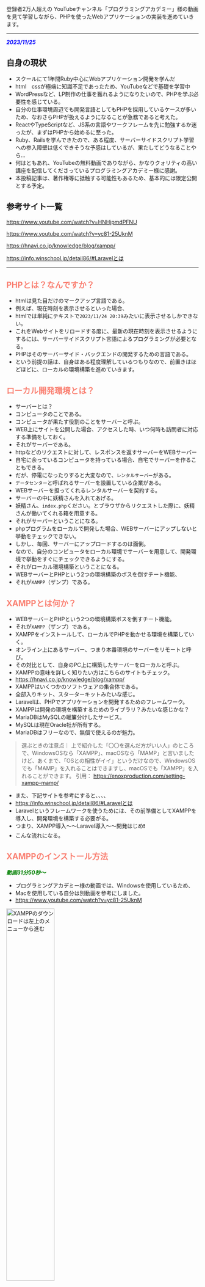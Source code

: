 登録者2万人超えの YouTubeチャンネル「プログラミングアカデミー」様の動画を見て学習しながら、PHPを使ったWebアプリケーションの実装を進めていきます。

<hr>

***<font color="blue">2023/11/25</font>***

## 自身の現状
- スクールにて1年間Ruby中心にWebアプリケーション開発を学んだ
- html　cssが極端に知識不足であったため、YouTubeなどで基礎を学習中
- WordPressなど、LP制作の仕事を獲れるようになりたいので、PHPを学ぶ必要性を感じている。
- 自分の仕事環境周辺でも開発言語としてもPHPを採用しているケースが多いため、なおさらPHPが扱えるようになることが急務であると考えた。
- ReactやTypeScriptなど、JS系の言語やワークフレームを先に勉強するか迷ったが、まずはPHPから始めるに至った。
- Ruby、Railsを学んできたので、ある程度、サーバーサイドスクリプト学習への参入障壁は低くできそうな予感はしているが、果たしてどうなることやら...
- 何はともあれ、YouTubeの無料動画でありながら、かなりクォリティの高い講座を配信してくださっているプログラミングアカデミー様に感謝。
- 本投稿記事は、著作権等に抵触する可能性もあるため、基本的には限定公開とする予定。



## 参考サイト一覧

https://www.youtube.com/watch?v=HNHjpmdPFNU

https://www.youtube.com/watch?v=yc81-25UknM

https://hnavi.co.jp/knowledge/blog/xampp/

https://info.winschool.jp/detail86/#Laravelとは



<hr>

## <font color="Salmon">PHPとは？なんですか？</font>

- htmlは見た目だけのマークアップ言語である。
- 例えば、現在時刻を表示させるといった場合、
- htmlでは単純にテキストで`2023/11/24 20:39`みたいに表示させるしかできない。
- これをWebサイトをリロードする度に、最新の現在時刻を表示させるようにするには、サーバーサイドスクリプト言語によるプログラミングが必要となる。
- PHPはそのサーバーサイド・バックエンドの開発するための言語である。
- という前提の話は、自身はある程度理解しているつもりなので、前置きはほどほどに、ローカルの環境構築を進めていきます。


## <font color="Salmon">ローカル開発環境とは？</font>

- サーバーとは？
- コンピュータのことである。
- コンピュータが果たす役割のことをサーバーと呼ぶ。
- WEB上にサイトを公開した場合、アクセスした時、いつ何時も訪問者に対応する準備をしておく。
- それがサーバーである。
- httpなどのリクエストに対して、レスポンスを返すサーバーをWEBサーバー
- 自宅に余っているコンピュータを持っている場合、自宅でサーバーを作ることもできる。
- だが、停電になったりすると大変なので、`レンタルサーバー`がある。
- `データセンター`と呼ばれるサーバーを設置している企業がある。
- WEBサーバーを担ってくれるレンタルサーバーを契約する。
- サーバーの中に妖精さんを入れてあげる。
- 妖精さん、`index.php`ください。とブラウザからリクエストした際に、妖精さんが働いてくれる箱を用意する。
- それがサーバーということになる。
- phpプログラムをローカルで開発した場合、WEBサーバーにアップしないと挙動をチェックできない。
- しかし、毎回、サーバーにアップロードするのは面倒。
- なので、自分のコンピュータをローカル環境でサーバーを用意して、開発環境で挙動をすぐにチェックできるようにする。
- それがローカル環境構築ということになる。
- WEBサーバーとPHPという2つの環境構築のボスを倒すチート機能、
- それが`XAMPP`（ザンプ）である。


## <font color="Salmon">XAMPPとは何か？</font>

- WEBサーバーとPHPという2つの環境構築ボスを倒すチート機能。
- それが`XAMPP`（ザンプ）である。
- XAMPPをインストールして、ローカルでPHPを動かせる環境を構築していく。
- オンライン上にあるサーバー、つまり本番環境のサーバーをリモートと呼び。
- その対比として、自身のPC上に構築したサーバーをローカルと呼ぶ。
- XAMPPの意味を詳しく知りたい方はこちらのサイトもチェック。
- https://hnavi.co.jp/knowledge/blog/xampp/
- XAMPPはいくつかのソフトウェアの集合体である。
- 全部入りキット、スターターキットみたいな感じ。
- Laravelは、PHPでアプリケーションを開発するためのフレームワーク。
- XAMPPは開発の環境を構築するためのライブラリ？みたいな感じかな？
- MariaDBはMySQLの暖簾分けしたサービス。
- MySQLは現在Oracle社が所有する。
- MariaDBはフリーなので、無償で使えるのが魅力。


> 選ぶときの注意点｜
上で紹介した「〇〇を選んだ方がいい人」のところで、WindowsOSなら「XAMPP」、macOSなら「MAMP」と言いましたけど、あくまで、「OSとの相性がイイ」というだけなので、WindowsOSでも「MAMP」を入れることはできますし、macOSでも「XAMPP」を入れることができます。
引用： https://enoxproduction.com/setting-xampp-mamp/

- また、下記サイトを参考にすると、、、、
- https://info.winschool.jp/detail86/#Laravelとは
- Laravelというフレームワークを使うためには、その前準備としてXAMPPを導入し、開発環境を構築する必要がる。
- つまり、XAMPP導入〜〜Laravel導入〜〜開発はじめ❗️
- こんな流れになる。




## <font color="Salmon">XAMPPのインストール方法</font>
***<font color="Green">動画31分50秒〜</font>***

- プログラミングアカデミー様の動画では、Windowsを使用しているため、
- Macを使用している自分は別動画を参考にしました。
- https://www.youtube.com/watch?v=yc81-25UknM
 

<img src="https://qiita-image-store.s3.ap-northeast-1.amazonaws.com/0/3486945/0376318e-87e4-d45f-3157-a64bcd2cb053.jpeg" alt="XAMPPのダウンロードは左上のメニューから進む" width=50% height=50%>


<img src="https://qiita-image-store.s3.ap-northeast-1.amazonaws.com/0/3486945/a0296545-e8d2-03a0-33c9-8f77cf2c0b18.jpeg" alt="XAMPPは一番新しいverのサイズが小さい方を選ぶ" width=50% height=50%>


- `xampp-osx-8.2.4-0-installer.app”は、開発元を検証できないため開けません。`
- このエラーが出た場合の対処は、、、

```
- 環境設定
- プライバシーとセキュリティ
- 一般タブ
- AppStoreに変更
- このまま開くをクリック
```

- これでアプリを開けました。
- あとは画面に従って`next`をクリック。
- インストールは5分くらいで完了します。


## <font color="Salmon">XAMPPの基本的な使い方</font>
- 基本的な使い方としては
- PHPの開発環境では毎回これを起動させる。
- そうすることで、ApacheやMySQLをすぐに起動させることができる。
- 使用するのは`Manage Server`タブの`Apache`や`MySQL`を`start`し、`Running...`状態して使用する。
- まずはローカルサーバーにアクセスしてみる。
- ブラウザで`localhost`と入力してEnterを押すと、、、、
- `http://localhost/dashboard/`という自分のPCローカルサーバーにブラウザがアクセスし、XAMPPのダッシュボード画面が開く。
- これはRailsでいうところの`Rails server`みたいなもんかな。。。
- ApacheとMySQLをrunningさせた状態で、ダッシュボードの`phpadmin`にアクセスすると、
- 以下のような管理画面になる。
- エラーになるときはMySQLを起動し忘れているなどの原因が考えられる。

<img src="https://qiita-image-store.s3.ap-northeast-1.amazonaws.com/0/3486945/08fa6d86-72dd-9903-28a0-c67c1467ed7e.jpeg" alt="" width=50% height=50%>


## <font color="Salmon">XAMPPの場合htdocs = localhost</font>
- XAMPPの場合htdocs = localhostとなる。
- VScodeでFinderからapplication/XAMPP/htdocsを開く。
- この`htdocs`がローカルの開発環境となるわけだ。
- Finderでこの`htdocs`をデスクトップへ移動させると、エイリアス（ショートカット）を作成できる。
- なので、やりたいひとはデスクトップにショートカット作っておくのも良い。
- 試しに、htdocs内で、htmlファイルとphpファイルを作ってみる。
- `test01:html`を新規作成
- `http://localhost/test01.html`にブラウザからアクセス
- すると、ローカルホストで開くことができた。

```html
<!DOCTYPE html>
<html lang="en">
<head>
  <meta charset="UTF-8">
  <meta name="viewport" content="width=device-width, initial-scale=1.0">
  <title>Document</title>
</head>
<body>
  <h1>localhost == htdocs なんです！</h1>
</body>
</html>
```


- またphpファイルも作ってみる。
- `test02.php`をhtdocsディレクトリ配下に作成


```php
<?php
  echo "おはようございます！";
?>
```

<img src="https://qiita-image-store.s3.ap-northeast-1.amazonaws.com/0/3486945/7455d00f-f0f4-d4f4-7eca-7ffcfd487958.jpeg" alt="" width=50% height=50%>


- 同様にphpファイルもローカルホスト上で表示させることができた。
- めっちゃ便利だな。XAMPP！
- でもLaravelとは何が違うんだろう、、、？
- MySQLとか、ターミナルとかでいじるのが普通だと思っていたから、こんな簡単に環境構築できてしまうとなんか拍子抜けだけど、、
- あれ、しかも、これGit管理できてないじゃん。
- GitHubに草生やせないじゃん_？？？？
- これ、XAMPPは、便利だけれど、企業の開発環境としてはほぼ使われないようだね。。。
- まぁ、この動画では、PHPのプログラミングにフォーカスした学習をするって感じになるね。
- 実際は、フレームワークの`Laravel`をインストールし、docker.composeで仮想環境を作って、その中でMySQLとかをいじる感じになるんじゃないかなぁと思う。
- ローカルのWebサーバーとしては、Macの場合、Apacheがプリインストールされているっぽい。
- なので、実質、LaravelとDocker、そしてMySQLの環境構築をやるのが、より実践的かもしんないね。
- `artisan serve`コマンドでlocalhost:8080ポートを指定したりすればいいのかなぁ？
- よく分からんけど、XAMPPは、まぁそんながっつり学ばなくても良さそうだぉ。



## <font color="Salmon">XAMPPの初期設定と初めてのPHPプログラミング</font>

***2023/11/26***
***動画37分25秒〜***


- `PHPinfo`を開くと、PHPのバージョン情報や設定が確認できる。
- 日付が`ドイツ・ベルリン`の時刻になってしまっているのでAsia/Tokyoに変更する
- `/Applications/XAMPP/etc/php.ini`ファイルを開く。
- VScodeで編集する

```ini
[Date]
; Defines the default timezone used by the date functions
; http://php.net/date.timezone
date.timezone=Europe/Berlin
```

```diff_ini
[Date]
; Defines the default timezone used by the date functions
; http://php.net/date.timezone
+ date.timezone=Asia/Tokyo
```
- これでApacheをストップさせて
- 再起動すると、Asisa/Tokyoに更新される。


***続いてMySQLを起動していく***

- `MySQL Database`を`start`で起動させる
-  `phpMyAdmin`ページを開く
- まずはパスワードを設定する
- ここはMySQL（MariaDB）を扱うページだ。
- ページ上部タブ`ユーザーアカウント`メニューをクリック
- `	root	localhost`という項目の`権限を編集をクリック`
- `change password`（パスワードを変更する）という項目をクリック
- 任意のパスワードを入力します。
- `*******`
- これで実行ボタンをクリックするとパスワードが更新される。
- この状態で`phpMyAdmiin`をリロードすると、エラーが表示される。
- パスワードを変更したことによるエラーである。
- 続いてこれを解消する。
- まずは、パス`/Applications/XAMPP/xamppfiles/phpmyadmin/config.inc.php`というファイルを開く。
- 以下の行に、先ほどのパスワードを追記してあげる。
- 権限者であることの警告がVScodeで出た場合は、承認して進める。

```diff_php:XAMPP/xamppfiles/phpmyadmin/config.inc.php
省略
...
+ $cfg['Servers'][$i]['password'] = '*********';
...
省略
```
- これで`phpMyAdmin`をリロードをすれば、元通り管理画面が出てくるようになる。
- これでOK。


<hr>

***初めてのPHPプログラミング(動画46分45秒〜)***

- これは、別動画でやったのと同様。

```php:test02.php
<?php
  echo "おはようございます！";
  echo 'Hello World!';
?>
```
- `http://localhost/test02.php`にブラウザでアクセス。
- これでテキストが表示される。
- これで、初めてのPHPプログラミング完了。

<hr>

***この動画で作っていく見本のアプリケーション***
- シンプルなPostのアプリを作る。
- `Ruby on Rails`で使った`scaffold`ライブラリで簡単に作れるあのやつ！
- 基本的なCRUDアプリケーションを作っていく。




## <font color="Salmon">PHPの書き方</font>

***phpの特徴***
- phpの書き方
- echo文の書き方
- シングルクォート、ダブルクォート
- phpはWebアプリケーションの開発のために作られたWebアプリ開発特化型のスクリプト言語である。
- 特徴として`<?php ?>`をhtmlに入れることで、html上でphpのプログラムを実行させることができる。
- 実際にhtmlにphpを書き込むのは非推奨じゃないかなぁ、、、？
- 半角スペースと改行は、単語の区切りという同じ意味を持つ。
- `;`セミコロンは、文章の終わりを示す。
- `''`シングルクォートや、`""`ダブルクォート→どちらも同じ`String`として扱われる。
- この辺はhtmlやrubyのerbファイルと同じかな。


***ポイント・注意点***

:::note info
半角スペースと改行は、単語の区切りという同じ意味を持つ。
:::

:::note warn
・改行の数はいくつ入れても、1つとして扱われる。
・全角スペースはエラーになるので注意
:::

:::note info
`.php`ファイルの中に、<DOCTYPE!>を宣言し、htmlを記述することができる。
これはおそらくRubyでいうところの`index.html.erb`みたいなものかなぁと思われる。
:::

- 総括すると、phpは最終的にhtmlとして表示する。
- phpはWebアプリケーション開発に特化して作られたスクリプト言語である。

***2023/11/27***

## <font color="Salmon">PHPの変数について</font>

- `chapter2`ディレクトリ作成
- そこに`1-2.php`ファイル作成
- 簡単なhtmlを作成していく
- `!`でtubキー、
- もしくは`html:5`でエンター
- bodyタグに`<?php?>`を実装
- 適当に`echo`する。
- VScodeにはオートセーブ機能を付けられる。（任意）
- 保存したらローカルホストサーバーを確認。
- ブラウザで`localhost/chapter2/1-2.php`にアクセス。
- echoが反映されている事を確認。
- さらにh1タグも入れてみる。
- `<?php echo '<h1>テキスト</h1>' ?>`
- こんな感じにできる！
- 確認できたら、このコードはもう使わないので、消すかコメントアウトしてOK。
- 続いて、適当に変数を定義し、適当にstringを入力する。

```php
<?php
  $name = '<h1>Hello World!</h1>';
  echo $name;
?>
```


:::note info
なぜ`localhost/...`というパスなのか？
これは`Apache`の設定によるものである！
知らなかった、、、💦
なお、Apacheは`Mac OS X`だとプリインストールされている模様。
つまり、Macの場合、`XAMPP`をわざわざ導入しなくても良い。
:::

:::note info
- なお、echoとprintは意味はほぼ同じ。
- だが、微妙に挙動が違う。
- 初心者の段階では気にしなくて良いらしい。
- `echo '<br/>';`または`echo '<br>';`で改行を挿入できる。
- シングルorダブルクォートで囲ってあげないとダメなので注意。
:::

:::note info
- プログラムは上から順番に実行される。
- これは基本だけど、重要。
:::

ここまでのコード
```php:htdocs/chapter2/1-2.php
<!DOCTYPE html>
  <html lang="en">
    <head>
      <meta charset="UTF-8">
      <meta name="viewport" content="width=device-width, initial-scale=1.0">
      <title>php_beginning</title>
    </head>
    <body>
      <?php
        $name = '<h1>Hello World!</h1>';
        echo $name;
        echo '<br>';
        echo $name;
        echo "<br/>";
        echo $name;
        // コメント
      ?>
    </body>
  </html>
```

ローカルホストで確認すると、このように画面に反映された。

<img src="https://qiita-image-store.s3.ap-northeast-1.amazonaws.com/0/3486945/21726b91-36b5-acd6-0d95-6ef38e8fc5be.jpeg" alt="Chapter2の実装後の画面" width=50% height=50%>

Chapter2はここまで。

<hr>

***2023/11/28***

## <font color="Salmon">PHPのデータ型（整数型）について</font>


<br>

### ***<font color="Green">✅ 次は動画01時間17分50秒〜</font>***

<br>












<br><br><br><br><br><br><br>
<hr>

## Qiita投稿でよく使うタグ

`## <font color="Salmon">サーモンピンク</font>`

`### <font color="MediumSeaGreen">シーグリーン</font>`

`<img src="" alt="" width=50% height=50%>`
